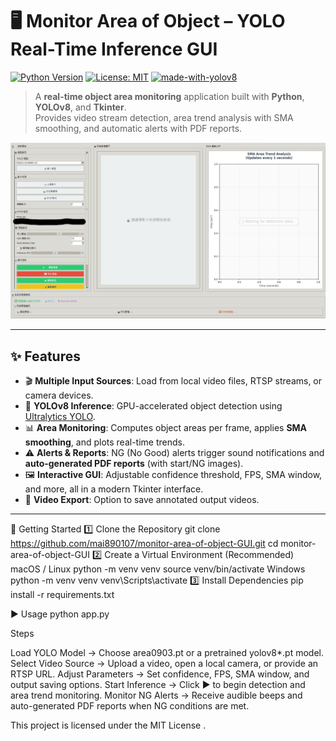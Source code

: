 # 🖥️ Monitor Area of Object – YOLO Real-Time Inference GUI

[![Python Version](https://img.shields.io/badge/Python-3.9%2B-blue.svg)](https://www.python.org/downloads/)
[![License: MIT](https://img.shields.io/badge/License-MIT-yellow.svg)](https://opensource.org/licenses/MIT)
[![made-with-yolov8](https://img.shields.io/badge/Made%20with-YOLOv8-00BFFF.svg)](https://github.com/ultralytics/ultralytics)

> A **real-time object area monitoring** application built with **Python**, **YOLOv8**, and **Tkinter**.  
> Provides video stream detection, area trend analysis with SMA smoothing, and automatic alerts with PDF reports.

![GUI Screenshot](https://github.com/mai890107/monitor-area-of-object-GUI/raw/main/docs/gui%20screenshot.jpg)

---

## ✨ Features

- 🎬 **Multiple Input Sources**: Load from local video files, RTSP streams, or camera devices.  
- 🤖 **YOLOv8 Inference**: GPU-accelerated object detection using [Ultralytics YOLO](https://github.com/ultralytics/ultralytics).  
- 📊 **Area Monitoring**: Computes object areas per frame, applies **SMA smoothing**, and plots real-time trends.  
- ⚠️ **Alerts & Reports**: NG (No Good) alerts trigger sound notifications and **auto-generated PDF reports** (with start/NG images).  
- 🖼️ **Interactive GUI**: Adjustable confidence threshold, FPS, SMA window, and more, all in a modern Tkinter interface.  
- 💾 **Video Export**: Option to save annotated output videos.  

---

🚀 Getting Started
1️⃣ Clone the Repository
git clone https://github.com/mai890107/monitor-area-of-object-GUI.git
cd monitor-area-of-object-GUI
2️⃣ Create a Virtual Environment (Recommended)
macOS / Linux
python -m venv venv
source venv/bin/activate
Windows
python -m venv venv
venv\Scripts\activate
3️⃣ Install Dependencies
pip install -r requirements.txt

▶️ Usage
python app.py

Steps

Load YOLO Model → Choose area0903.pt or a pretrained yolov8*.pt model.
Select Video Source → Upload a video, open a local camera, or provide an RTSP URL.
Adjust Parameters → Set confidence, FPS, SMA window, and output saving options.
Start Inference → Click ▶ to begin detection and area trend monitoring.
Monitor NG Alerts → Receive audible beeps and auto-generated PDF reports when NG conditions are met.

This project is licensed under the MIT License
.






